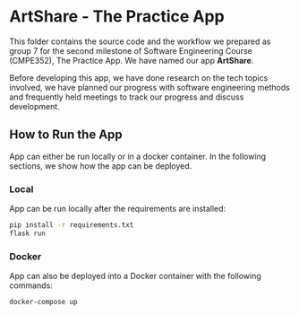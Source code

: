 # ArtShare - The Practice App

This folder contains the source code and the workflow we prepared as group 7 for the second milestone of Software Engineering Course (CMPE352), The Practice App. We have named our app **ArtShare**.

Before developing this app, we have done research on the tech topics involved, we have planned our progress with software engineering methods and frequently held meetings to track our progress and discuss development.

## How to Run the App

App can either be run locally or in a docker container. In the following sections, we show how the app can be deployed.

### Local 

App can be run locally after the requirements are installed: 
```bash
pip install -r requirements.txt
flask run
```

### Docker

App can also be deployed into a Docker container with the following commands:

```bash
docker-compose up
```
